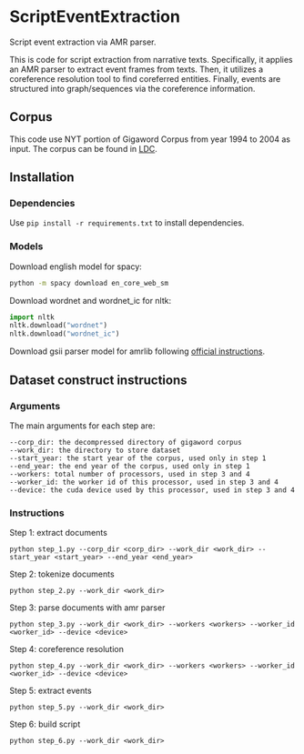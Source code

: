 # ScriptEventExtraction
Script event extraction via AMR parser.

This is code for script extraction from narrative texts.
Specifically, it applies an AMR parser to extract event frames from texts.
Then, it utilizes a coreference resolution tool to find coreferred entities.
Finally, events are structured into graph/sequences via the coreference information.

## Corpus
This code use NYT portion of Gigaword Corpus from year 1994 to 2004 as input.
The corpus can be found in [LDC](https://catalog.ldc.upenn.edu/LDC2011T07).

## Installation
### Dependencies
Use
```pip install -r requirements.txt```
to install dependencies.

### Models
Download english model for spacy:

```bash
python -m spacy download en_core_web_sm
```

Download wordnet and wordnet_ic for nltk:

```python
import nltk
nltk.download("wordnet")
nltk.download("wordnet_ic")
```

Download gsii parser model for amrlib following 
[official instructions](https://amrlib.readthedocs.io/en/latest/install/).

## Dataset construct instructions
### Arguments
The main arguments for each step are:
```
--corp_dir: the decompressed directory of gigaword corpus
--work_dir: the directory to store dataset
--start_year: the start year of the corpus, used only in step 1
--end_year: the end year of the corpus, used only in step 1
--workers: total number of processors, used in step 3 and 4
--worker_id: the worker id of this processor, used in step 3 and 4
--device: the cuda device used by this processor, used in step 3 and 4
```

### Instructions
Step 1: extract documents

```python step_1.py --corp_dir <corp_dir> --work_dir <work_dir> --start_year <start_year> --end_year <end_year>```

Step 2: tokenize documents

```python step_2.py --work_dir <work_dir>```

Step 3: parse documents with amr parser

```python step_3.py --work_dir <work_dir> --workers <workers> --worker_id <worker_id> --device <device>```

Step 4: coreference resolution

```python step_4.py --work_dir <work_dir> --workers <workers> --worker_id <worker_id> --device <device>```

Step 5: extract events

```python step_5.py --work_dir <work_dir>```

Step 6: build script

```python step_6.py --work_dir <work_dir>```
